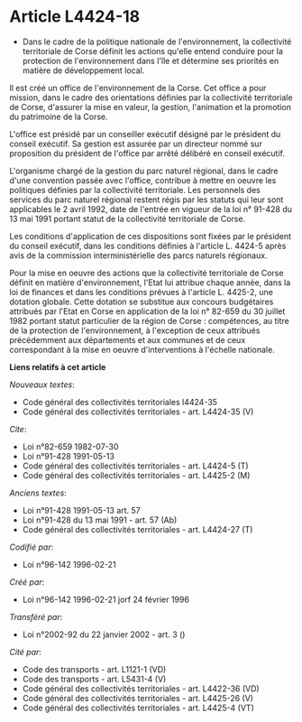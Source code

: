 # Article L4424-18

- Dans le cadre de la politique nationale de l'environnement, la collectivité territoriale de Corse définit les actions
qu'elle entend conduire pour la protection de l'environnement dans l'île et détermine ses priorités en matière de
développement local.

Il est créé un office de l'environnement de la Corse. Cet office a pour mission, dans le cadre des orientations définies par
la collectivité territoriale de Corse, d'assurer la mise en valeur, la gestion, l'animation et la promotion du patrimoine de
la Corse.

L'office est présidé par un conseiller exécutif désigné par le président du conseil exécutif. Sa gestion est assurée par un
directeur nommé sur proposition du président de l'office par arrêté délibéré en conseil exécutif.

L'organisme chargé de la gestion du parc naturel régional, dans le cadre d'une convention passée avec l'office, contribue à
mettre en oeuvre les politiques définies par la collectivité territoriale. Les personnels des services du parc naturel
régional restent régis par les statuts qui leur sont applicables le 2 avril 1992, date de l'entrée en vigueur de la loi n°
91-428 du 13 mai 1991 portant statut de la collectivité territoriale de Corse.

Les conditions d'application de ces dispositions sont fixées par le président du conseil exécutif, dans les conditions
définies à l'article L. 4424-5 après avis de la commission interministérielle des parcs naturels régionaux.

Pour la mise en oeuvre des actions que la collectivité territoriale de Corse définit en matière d'environnement, l'Etat lui
attribue chaque année, dans la loi de finances et dans les conditions prévues à l'article L. 4425-2, une dotation globale.
Cette dotation se substitue aux concours budgétaires attribués par l'Etat en Corse en application de la loi n° 82-659 du 30
juillet 1982 portant statut particulier de la région de Corse : compétences, au titre de la protection de l'environnement, à
l'exception de ceux attribués précédemment aux départements et aux communes et de ceux correspondant à la mise en oeuvre
d'interventions à l'échelle nationale.

**Liens relatifs à cet article**

_Nouveaux textes_:

  - Code général des collectivités territoriales l4424-35
  - Code général des collectivités territoriales - art. L4424-35 (V)

_Cite_:

  - Loi n°82-659 1982-07-30
  - Loi n°91-428 1991-05-13
  - Code général des collectivités territoriales - art. L4424-5 (T)
  - Code général des collectivités territoriales - art. L4425-2 (M)

_Anciens textes_:

  - Loi n°91-428 1991-05-13 art. 57
  - Loi n°91-428 du 13 mai 1991 - art. 57 (Ab)
  - Code général des collectivités territoriales - art. L4424-27 (T)

_Codifié par_:

  - Loi n°96-142 1996-02-21

_Créé par_:

  - Loi n°96-142 1996-02-21 jorf 24 février 1996

_Transféré par_:

  - Loi n°2002-92 du 22 janvier 2002 - art. 3 ()

_Cité par_:

  - Code des transports - art. L1121-1 (VD)
  - Code des transports - art. L5431-4 (V)
  - Code général des collectivités territoriales - art. L4422-36 (VD)
  - Code général des collectivités territoriales - art. L4425-26 (V)
  - Code général des collectivités territoriales - art. L4425-4 (VT)
